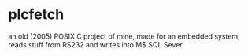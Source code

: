 plcfetch
========

an old (2005) POSIX C project of mine, made for an embedded system, reads stuff from RS232 and writes into M$ SQL Sever

